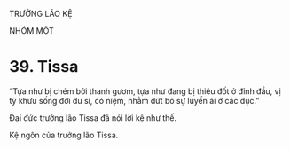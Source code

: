 TRƯỞNG LÃO KỆ

NHÓM MỘT

# 39. Tissa

“Tựa như bị chém bởi thanh gươm, tựa như đang bị thiêu đốt ở đỉnh đầu, vị tỳ khưu sống đời du sĩ, có niệm, nhằm dứt bỏ sự luyến ái ở các dục.”

Đại đức trưởng lão Tissa đã nói lời kệ như thế.

Kệ ngôn của trưởng lão Tissa.
